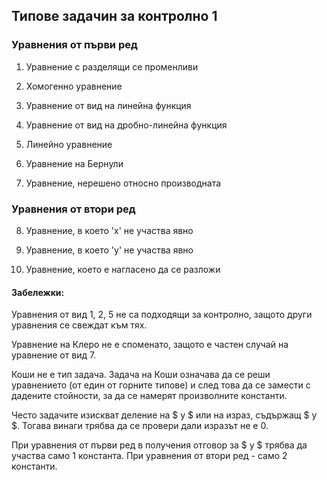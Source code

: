 ## Типове задачин за контролно 1

### Уравнения от първи ред

1. Уравнение с разделящи се променливи

2. Хомогенно уравнение

3. Уравнение от вид на линейна функция

4. Уравнение от вид на дробно-линейна функция

5. Линейно уравнение

6. Уравнение на Бернули

7. Уравнение, нерешено относно производната

### Уравнения от втори ред

8. Уравнение, в което 'х' не участва явно

9. Уравнение, в което 'у' не участва явно

10. Уравнение, което е нагласено да се разложи


#### Забележки:

Уравнения от вид 1, 2, 5 не са подходящи за контролно, защото други уравнения се свеждат към тях.

Уравнение на Клеро не е споменато, защото е частен случай на уравнение от вид 7.

Коши не е тип задача. Задача на Коши означава да се реши уравнението (от един от горните типове) и след това да се замести с дадените стойности, за да се намерят произволните константи.

Често задачите изискват деление на $ y $ или на израз, съдържащ $ y $. Тогава винаги трябва да се провери дали изразът не е 0.

При уравнения от първи ред в получения отговор за $ y $ трябва да участва само 1 константа. При уравнения от втори ред - само 2 константи.